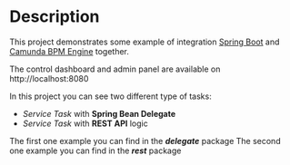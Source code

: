 # Description

This project demonstrates some example of
integration [Spring Boot](https://spring.io/projects/spring-boot)
and [Camunda BPM Engine](https://camunda.com) together.

The control dashboard and admin panel are available on http://localhost:8080

In this project you can see two different type of tasks:

- _Service Task_ with **Spring Bean Delegate**
- _Service Task_ with **REST API** logic

The first one example you can find in the **_delegate_** package The second one example you can find
in the **_rest_** package
